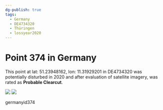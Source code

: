 ```yaml
---
dg-publish: true
tags:
  - Germany
  - DE4734320
  - Thüringen
  - lossyear2020
---
```


# Point 374 in Germany

This point at lat: 51.23948162, lon: 11.31929201 in DE4734320 was potentially disturbed in 2020 and after evaluation of satellite imagery, was rated as **Probable Clearcut**.

<div class='juxtapose' data-showcredits='false'>
<img src='https://baserow-backend-production20240528124524339000000001.s3.amazonaws.com/user_files/73hQygmjr1vTlEX2djVKbxbRTWlo29Ig_9cd57b3f127d55e8cc5aa3160f11ed571aeedfccaa09feafb101400a0da16376.png' data-label='April 2018' />
<img src='https://baserow-backend-production20240528124524339000000001.s3.amazonaws.com/user_files/rH0TK7878NpiGxmn5tk80Q33rBucvark_c70ee534ef4cf74ee26190a662e33c0476bc555c19250778667c403ffe02197f.png' data-label='September 2020' />
</div>

germanyid374